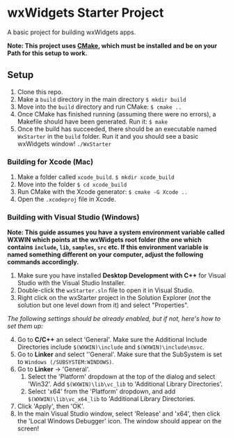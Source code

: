 # wxWidgets Starter Project
A basic project for building wxWidgets apps. 

**Note: This project uses [CMake](https://cmake.org/), which must be installed and be on your Path for this setup to work.**

## Setup
1. Clone this repo.
2. Make a `build` directory in the main directory
`$ mkdir build`
3. Move into the `build` directory and run CMake:
`$ cmake ..`
4. Once CMake has finished running (assuming there were no errors), a Makefile should have been generated. Run it:
`$ make`
5. Once the build has succeeded, there should be an executable named `WxStarter` in the `build` folder. Run it and you should see a basic wxWidgets window!
`./WxStarter`

### Building for Xcode (Mac)
1. Make a folder called `xcode_build`.
`$ mkdir xcode_build`
2. Move into the folder
`$ cd xcode_build`
3. Run CMake with the Xcode generator:
`$ cmake -G Xcode ..`
4. Open the `.xcodeproj` file in Xcode.

### Building with Visual Studio (Windows)
**Note: This guide assumes you have a system environment variable called WXWIN which points at the wxWidgets root folder (the one which contains `include`, `lib`, `samples`, `src` etc. If this environment variable is named something different on your computer, adjust the following commands accordingly.**
1. Make sure you have installed **Desktop Development with C++** for Visual Studio with the Visual Studio Installer.
2. Double-click the `wxStarter.sln` file to open it in Visual Studio.
3. Right click on the wxStarter project in the Solution Explorer (*not* the solution but one level down from it) and select "Properties".

*The following settings should be already enabled, but if not, here's how to set them up:*  

4. Go to **C/C++** an select 'General'. Make sure the Additional Include Directories include `$(WXWIN)\include` and `$(WXWIN)\include\msvc`.
5. Go to **Linker** and select ''General'. Make sure that the SubSystem is set to `Windows (/SUBSYSTEM:WINDOWS)`.
6. Go to **Linker** -> 'General'.
    1. Select the 'Platform' dropdown at the top of the dialog and select 'Win32'. Add `$(WXWIN)\lib\vc_lib` to 'Additional Library Directories'.
    2. Select 'x64' from the 'Platform' dropdown, and add `$(WXWIN)\lib\vc_x64_lib` to 'Additional Library Directories.
7. Click 'Apply', then 'OK'.
8. In the main Visual Studio window, select 'Release' and 'x64', then click the 'Local Windows Debugger' icon. The window should appear on the screen!

